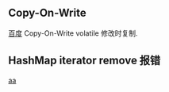##  Copy-On-Write
[百度](http://ifeve.com/java-copy-on-write/)
Copy-On-Write  volatile 修改时复制.
## HashMap iterator remove 报错
[aa](https://www.cnblogs.com/dolphin0520/p/3933551.html)